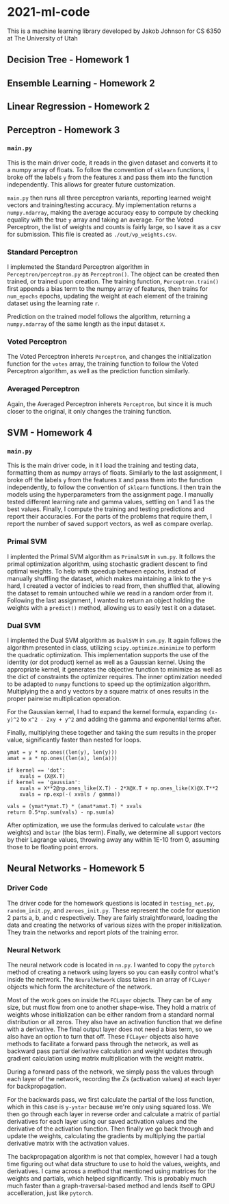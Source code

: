 # 2021-ml-code
This is a machine learning library developed by Jakob Johnson for CS 6350 at The University of Utah

## Decision Tree - Homework 1

<!-- TODO: -->

## Ensemble Learning - Homework 2

<!-- TODO: -->

## Linear Regression - Homework 2

<!-- TODO:  -->

## Perceptron - Homework 3

### `main.py`
This is the main driver code, it reads in the given dataset and converts it to a numpy array of floats.
To follow the convention of `sklearn` functions, I broke off the labels `y` from the features `X` and pass them into the function independently. 
This allows for greater future customization.

`main.py` then runs all three perceptron variants, reporting learned weight vectors and training/testing accuracy. 
My implementation returns a `numpy.ndarray`, making the average accuracy easy to compute by checking equality with the true `y` array and taking an average. 
For the Voted Perceptron, the list of weights and counts is fairly large, so I save it as a csv for submission. This file is created as `./out/vp_weights.csv`.

### Standard Perceptron
I implemeted the Standard Perceptron algorithm in `Perceptron/perceptron.py` as `Perceptron()`. 
The object can be created then trained, or trained upon creation. 
The training function, `Perceptron.train()` first appends a bias term to the numpy array of features, then trains for `num_epochs` epochs, updating the weight at each element of the training dataset using the learning rate `r`.  

Prediction on the trained model follows the algorithm, returning a `numpy.ndarray` of the same length as the input dataset `X`. 
### Voted Perceptron
The Voted Perceptron inherets `Perceptron`, and changes the initialization function for the `votes` array, the training function to follow the Voted Perceptron algorithm, as well as the prediction function similarly. 

### Averaged Perceptron
Again, the Averaged Perceptron inherets `Perceptron`, but since it is much closer to the original, it only changes the training function. 

## SVM - Homework 4

### `main.py`
This is the main driver code, in it I load the training and testing data, formatting them as numpy arrays of floats. Similarly to the last assignment, I broke off the labels `y` from the features `X` and pass them into the function independently, to follow the convention of `sklearn` functions.
I then train the models using the hyperparameters from the assignment page. I manually tested different learning rate and gamma values, settling on 1 and 1 as the best values. Finally, I compute the training and testing predictions and report their accuracies. 
For the parts of the problems that require them, I report the number of saved support vectors, as well as compare overlap. 

### Primal SVM
I implented the Primal SVM algorithm as `PrimalSVM` in `svm.py`. It follows the primal optimization algorithm, using stochastic gradient descent to find optimal weights. To help with speedup between epochs, instead of manually shuffling the dataset, which makes maintaining a link to the y-s hard, I created a vector of indicies to read from, then shuffled that, allowing the dataset to remain untouched while we read in a random order from it. 
Following the last assignment, I wanted to return an object holding the weights with a `predict()` method, allowing us to easily test it on a dataset. 

### Dual SVM
I implented the Dual SVM algorithm as `DualSVM` in `svm.py`. It again follows the algorithm presented in class, utilizing `scipy.optimize.minimize` to perform the quadratic optimization. This implementation supports the use of the identity (or dot product) kernel as well as a Gaussian kernel.
Using the appropriate kernel, it generates the objective function to minimize as well as the dict of constraints the optimizer requires. 
The inner optimization needed to be adapted to `numpy` functions to speed up the optimization algorithm. Multiplying the a and y vectors by a square matrix of ones results in the proper pairwise multiplication operation. 

For the Gaussian kernel, I had to expand the kernel formula, expanding `(x-y)^2` to `x^2 - 2xy + y^2` and adding the gamma and exponential terms after. 

Finally, multiplying these together and taking the sum results in the proper value, significantly faster than nested for loops.

```
ymat = y * np.ones((len(y), len(y)))
amat = a * np.ones((len(a), len(a)))

if kernel == 'dot':
    xvals = (X@X.T)
if kernel == 'gaussian':
    xvals = X**2@np.ones_like(X.T) - 2*X@X.T + np.ones_like(X)@X.T**2 
    xvals = np.exp(-( xvals / gamma))

vals = (ymat*ymat.T) * (amat*amat.T) * xvals
return 0.5*np.sum(vals) - np.sum(a)
```

After optimization, we use the formulas derived to calculate `wstar` (the weights) and `bstar` (the bias term). Finally, we determine all support vectors by their Lagrange values, throwing away any within 1E-10 from 0, assuming those to be floating point errors. 

## Neural Networks - Homework 5

### Driver Code
The driver code for the homework questions is located in `testing_net.py`, `random_init.py`, and `zeroes_init.py`. These represent the code for question 2 parts a, b, and c respectively. They are fairly straightforward, loading the data and creating the networks of various sizes with the proper initialization. They train the networks and report plots of the training error. 

### Neural Network
The neural network code is located in `nn.py`. I wanted to copy the `pytorch` method of creating a network using layers so you can easily control what's inside the network. The `NeuralNetwork` class takes in an array of `FCLayer` objects which form the architecture of the network. 

Most of the work goes on inside the `FCLayer` objects. They can be of any size, but must flow from one to another shape-wise. They hold a matrix of weights whose initialization can be either random from a standard normal distribution or all zeros. They also have an activation function that we define with a derivative. The final output layer does not need a bias term, so we also have an option to turn that off. These `FCLayer` objects also have methods to facilitate a forward pass through the network, as well as backward pass partial derivative calculation and weight updates through gradient calculation using matrix multiplication with the weight matrix. 

During a forward pass of the network, we simply pass the values through each layer of the network, recording the Zs (activation values) at each layer for backpropagation. 

For the backwards pass, we first calculate the partial of the loss function, which in this case is `y-ystar` because we're only using squared loss. We then go through each layer in reverse order and calculate a matrix of partial derivatives for each layer using our saved activation values and the derivative of the activation function. Then finally we go back through and update the weights, calculating the gradients by multiplying the partial derivative matrix with the activation values. 

The backpropagation algorithm is not that complex, however I had a tough time figuring out what data structure to use to hold the values, weights, and derivatives. I came across a method that mentioned using matrices for the weights and partials, which helped significantly. This is probably much much faster than a graph-traversal-based method and lends itself to GPU accelleration, just like `pytorch`. 